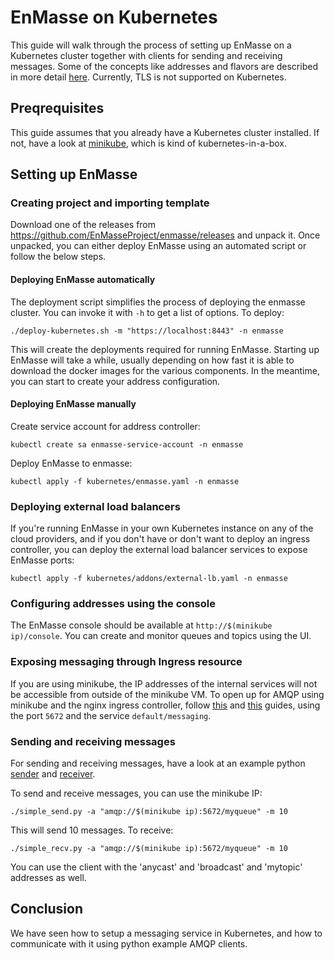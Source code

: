 # EnMasse on Kubernetes

This guide will walk through the process of setting up EnMasse on a Kubernetes
cluster together with clients for sending and receiving messages. Some of the concepts like
addresses and flavors are described in more detail [here](openshift.md). Currently, TLS is not
supported on Kubernetes.

## Preqrequisites

This guide assumes that you already have a Kubernetes cluster installed. If not, have a look at
[minikube](https://github.com/kubernetes/minikube), which is kind of kubernetes-in-a-box.

## Setting up EnMasse

### Creating project and importing template

Download one of the releases from https://github.com/EnMasseProject/enmasse/releases and unpack it.
Once unpacked, you can either deploy EnMasse using an automated script or follow the below steps.

#### Deploying EnMasse automatically

The deployment script simplifies the process of deploying the enmasse cluster. You
can invoke it with `-h` to get a list of options. To deploy:

    ./deploy-kubernetes.sh -m "https://localhost:8443" -n enmasse

This will create the deployments required for running EnMasse. Starting up EnMasse will take a while,
usually depending on how fast it is able to download the docker images for the various components.
In the meantime, you can start to create your address configuration.

#### Deploying EnMasse manually

Create service account for address controller:

    kubectl create sa enmasse-service-account -n enmasse

Deploy EnMasse to enmasse:

    kubectl apply -f kubernetes/enmasse.yaml -n enmasse

### Deploying external load balancers

If you're running EnMasse in your own Kubernetes instance on any of the cloud providers, and if you don't have or don't want to deploy an ingress controller, you can deploy the external load balancer services to expose EnMasse ports:

	kubectl apply -f kubernetes/addons/external-lb.yaml -n enmasse

### Configuring addresses using the console

The EnMasse console should be available at `http://$(minikube ip)/console`. You can create and
monitor queues and topics using the UI.

### Exposing messaging through Ingress resource

If you are using minikube, the IP addresses of the internal services will not be accessible from outside of the minikube VM. To open up for AMQP using minikube and the nginx ingress controller, follow [this](https://github.com/kubernetes/contrib/tree/master/ingress/controllers/nginx/examples/tcp) and [this](https://github.com/kubernetes/ingress/tree/master/controllers/nginx#exposing-tcp-services) guides, using the port `5672` and the service `default/messaging`.

### Sending and receiving messages

For sending and receiving messages, have a look at an example python [sender](http://qpid.apache.org/releases/qpid-proton-0.15.0/proton/python/examples/simple_send.py.html) and [receiver](http://qpid.apache.org/releases/qpid-proton-0.15.0/proton/python/examples/simple_recv.py.html).

To send and receive messages, you can use the minikube IP:

    ./simple_send.py -a "amqp://$(minikube ip):5672/myqueue" -m 10

This will send 10 messages. To receive:

    ./simple_recv.py -a "amqp://$(minikube ip):5672/myqueue" -m 10

You can use the client with the 'anycast' and 'broadcast' and 'mytopic' addresses as well.

## Conclusion

We have seen how to setup a messaging service in Kubernetes, and how to communicate with it using python example AMQP clients.
